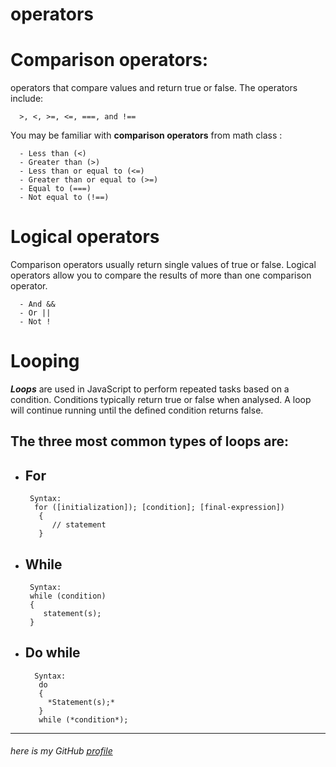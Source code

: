 # operators

# Comparison operators:

operators that compare values and return true or false. The operators include:

      >, <, >=, <=, ===, and !== 

You may be familiar with **comparison operators** from math class :

      - Less than (<) 
      - Greater than (>) 
      - Less than or equal to (<=) 
      - Greater than or equal to (>=)
      - Equal to (===) 
      - Not equal to (!==) 



# Logical operators
Comparison operators usually return single values of true or false. Logical operators allow you to compare the results of more than one comparison operator.

      - And &&
      - Or || 
      - Not !



# Looping 

  _**Loops**_ 
  are used in JavaScript to perform repeated tasks based on a condition. Conditions typically return true or false when analysed. A loop will continue running until the defined condition returns false.

## The three most common types of loops are: ##

- ## For ##
       Syntax:
        for ([initialization]); [condition]; [final-expression])
         {
            // statement
         }

- ## While ##
       Syntax:
       while (condition)
       {
          statement(s);
       }
    
- ## Do while ##
        Syntax:
         do 
         {
           *Statement(s);*
         }  
         while (*condition*);



----------
###### here is my GitHub [profile](https://github.com/ayahabuhammad/) ######
